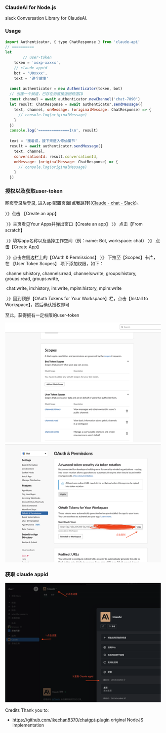### ClaudeAI for Node.js

slack Conversation Library for ClaudeAI.



### Usage

```js
import Authenticator, { type ChatResponse } from 'claude-api'
// ==========
let
		// user-token
    token = 'xoxp-xxxxx',
    // claude appid
    bot = 'U0xxxx',
    text = '讲个故事'

  const authenticator = new Authenticator(token, bot)
  // 创建一个频道，已存在则直接返回频道ID
  const channel = await authenticator.newChannel('chat-7890')
  let result: ChatResponse = await authenticator.sendMessage({
    text, channel, onMessage: (originalMessage: ChatResponse) => {
      // console.log(originalMessage)
    }
  })
  console.log('==============1\n', result)

  text = '接着讲，接下来进入修仙情节'
  result = await authenticator.sendMessage({
    text, channel,
    conversationId: result.conversationId,
    onMessage: (originalMessage: ChatResponse) => {
      // console.log(originalMessage)
    }
  })
```



### 授权以及获取user-token

网页登录后[登录](https://app.slack.com), 进入api配置页面[点我跳转]([Claude - chat - Slack](https://api.slack.com/))。

〉》点击 【Create an app】

​	〉》主页看见Your Apps并弹出窗口【Create an app】  〉》  点击【From scratch】

​	〉》填写app名称以及选择工作空间（例：name: Bot, workspace: chat）	 〉》  点击【Create App】

​	〉》点击左侧边栏上的【OAuth & Permissions】	 〉》  下拉至【Scopes】卡片，在 【User Token Scopes】 项下添加权限，如下：

​							channels:history,  channels:read,  channels:write,  groups:history,  groups:read,  groups:write, 

​							chat:write,  im:history,  im:write,  mpim:history,  mpim:write

​	〉》回到顶部【OAuth Tokens for Your Workspace】栏，点击【Install to Workspace】，然后确认授权即可

至此，获得拥有一定权限的user-token

<img src="static/截屏2023-04-18 09.10.56.png" alt="截屏2023-04-18 09.10.56" style="zoom:50%;" />



<img src="static/截屏2023-04-18 09.14.41.png" alt="截屏2023-04-18 09.14.41" style="zoom:50%;" />



### 获取 claude appid

<img src="static/截屏2023-04-18 08.49.20.png" alt="截屏2023-04-18 08.49.20" style="zoom:50%;" />



Credits
Thank you to:

- https://github.com/ikechan8370/chatgpt-plugin original NodeJS implementation

